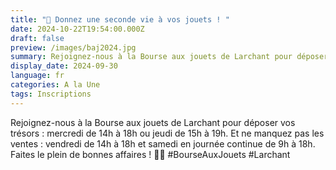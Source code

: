 ```yaml
---
title: "🎉 Donnez une seconde vie à vos jouets ! "
date: 2024-10-22T19:54:00.000Z
draft: false
preview: /images/baj2024.jpg
summary: Rejoignez-nous à la Bourse aux jouets de Larchant pour déposer vos trésors !
display_date: 2024-09-30
language: fr
categories: A la Une
tags: Inscriptions
---
```

Rejoignez-nous à la Bourse aux jouets de Larchant pour déposer vos trésors : mercredi de 14h à 18h ou jeudi de 15h à 19h.  Et ne manquez pas les ventes : vendredi de 14h à 18h et samedi en journée continue de 9h à 18h. Faites le plein de bonnes affaires ! 🧸✨ #BourseAuxJouets #Larchant
